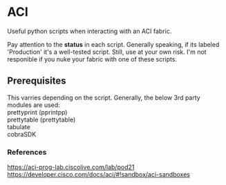 # ACI
Useful python scripts when interacting with an ACI fabric. 

Pay attention to the __status__ in each script. Generally speaking, if its labeled 'Production' it's a well-tested script. Still, use at your own risk. I'm not responible if you nuke your fabric with one of these scripts.

## Prerequisites
This varries depending on the script. Generally, the below 3rd party modules are used: <br>
prettyprint (pprintpp) <br>
prettytable (prettytable) <br>
tabulate <br>
cobraSDK <br>

### References
https://aci-prog-lab.ciscolive.com/lab/pod21
<br />
https://developer.cisco.com/docs/aci/#!sandbox/aci-sandboxes